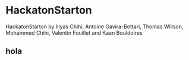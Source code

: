 # HackatonStarton
HackatonStarton by Illyas Chihi, Antoine Gavira-Bottari, Thomas Willson, Mohammed Chihi, Valentin Fouillet and Kaan Bouldoires
## hola
